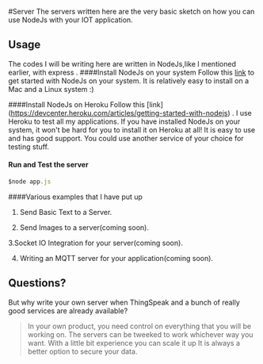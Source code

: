#Server
The servers written here are the very basic sketch on how you can use NodeJs with your IOT application.

## Usage

The codes I will be writing here are written in NodeJs,like I mentioned earlier, with express .
####Install NodeJs on your system
Follow this [link](https://nodejs.org/) to get started with NodeJs on your system.
It is relatively easy to install on a Mac and a Linux system :)

####Install NodeJs on Heroku
Follow this [link] (https://devcenter.heroku.com/articles/getting-started-with-nodejs) .
I use Heroku to test all my applications. If you have installed NodeJs on your system, it won't be hard for you to install it on Heroku at all!  It is easy to use and has good support. You could use another service of your choice for testing stuff.
#### Run and Test the server
``` javascript
$node app.js
```
####Various examples that I have put up
1. Send Basic Text to a Server.

2. Send Images to a server(coming soon).

3.Socket IO Integration for your server(coming soon).

4. Writing an MQTT server for your application(coming soon).
## Questions?
But why write your own server when ThingSpeak and a bunch of really good services are already available?
>In your own product, you need control on everything that you will be working on.
>The servers can be tweeked to work whichever way you want.
>With a little bit experience you can scale it up
>It is always a better option to secure your data.
